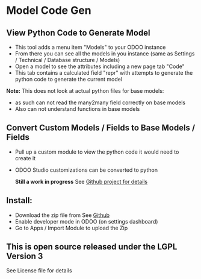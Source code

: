 Model Code Gen
==============

View Python Code to Generate Model
----------------------------------

- This tool adds a menu item "Models" to your ODOO instance
- From there you can see all the models in you instance (same as Settings / Technical / Database structure / Models)
- Open a model to see the attributes including a new page tab "Code"
- This tab contains a calculated field "repr" with attempts to generate the python code to generate the current model

**Note:** This does not look at actual python files for base models:

- as such can not read the many2many field correctly on base models
- Also can not understand functions in base models

Convert Custom Models / Fields to Base Models / Fields
------------------------------------------------------

- Pull up a custom module to view the python code it would need to create it
- ODOO Studio customizations can be converted to python

    **Still a work in progress**
See [Github project for details](https://github.com/jp-shields/Model_Code_Gen)

Install:
--------

- Download the zip file from See [Github](https://github.com/jp-shields/Model_Code_Gen) 
- Enable developer mode in ODOO (on settings dashboard)
- Go to Apps / Import Module to upload the Zip

This is open source released under the LGPL Version 3
-----------------------------------------------------
See License file for details